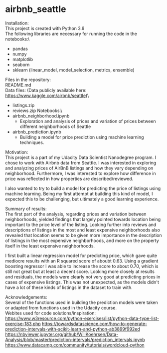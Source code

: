 # airbnb_seattle
Installation:\
This project is created with Python 3.6\
The following libraries are necessary for running the code in the notebooks:\
- pandas
- numpy
- matplotlib
- seaborn
- sklearn (linear_model, model_selection, metrics, ensemble)

Files in the repository:\
README.md\
Data files: (Data publicly available here: https://www.kaggle.com/airbnb/seattle)\
- listings.zip
- reviews.zip
Notebooks:\
- airbnb_neighborhood.ipynb
  - Exploration and analysis of prices and variation of prices between different neighborhoods of Seattle
- airbnb_prediction.ipynb
  - Building a model for price prediction using machine learning techniques.

Motivation:\
This project is a part of my Udacity Data Scientist Nanodegree program. I chose to work with Airbnb data from Seattle. I was interested in exploring and analyzing prices of AirBnB listings and how they vary depending on neighborhood. Furthermore, I was interested to explore how difference in price was reflected in how properties are described/reviewed.

I also wanted to try to build a model for predicting the price of listings using machine learning. Being my first attempt at building this kind of model, I expected this to be challenging, but ultimately a good learning experience.

Summary of results:\
The first part of the analysis, regarding prices and variation between neighborhoods, yielded findings that largely pointed towards location being important to the price level of the listing. Looking further into reviews and descriptions of listings in the most and least expensive neighborhoods also revealed that location seems to be given more importance in the description of listings in the most expensive neighborhoods, and more on the property itself in the least expensive neighborhoods.

I first built a linear regression model for predicting price, which gave quite mediocre results with an R squared score of aboubt 0.63. Using a gradient boosting regressor I was able to increase the score to about 0.70, which is still not great but at least a decent score. Looking more closely at results and residuals, the models were clearly not very good at predicting prices in cases of expensive listings. This was not unexpected, as the models didn't have a lot of these kinds of listings in the dataset to train with.

Acknowledgements:\
Several of the functions used in building the prediction models were taken or adapted from functions used in the Udacity course.\
Webites used for code solutions/inspiration:\
https://www.w3resource.com/python-exercises/list/python-data-type-list-exercise-183.php
https://towardsdatascience.com/how-to-generate-prediction-intervals-with-scikit-learn-and-python-ab3899f992ed
https://nbviewer.jupyter.org/github/WillKoehrsen/Data-Analysis/blob/master/prediction-intervals/prediction_intervals.ipynb
https://www.datacamp.com/community/tutorials/wordcloud-python
